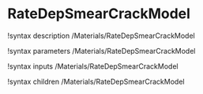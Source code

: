 <!-- MOOSE Documentation Stub: Remove this when content is added. -->

# RateDepSmearCrackModel

!syntax description /Materials/RateDepSmearCrackModel

!syntax parameters /Materials/RateDepSmearCrackModel

!syntax inputs /Materials/RateDepSmearCrackModel

!syntax children /Materials/RateDepSmearCrackModel
